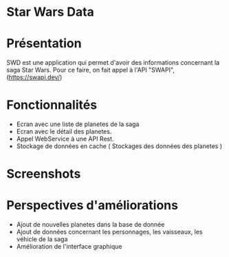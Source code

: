 # Star Wars Data

# Présentation

SWD est une application qui permet d'avoir des informations concernant la saga Star Wars. Pour ce faire, on fait appel à l'API "SWAPI",
(https://swapi.dev/)


# Fonctionnalités

* Ecran avec une liste de planetes de la saga
* Ecran avec le détail des planetes.
* Appel WebService à une API Rest.
* Stockage de données en cache ( Stockages des données des planetes ) 

# Screenshots


# Perspectives d'améliorations 

* Ajout de nouvelles planetes dans la base de donnée
* Ajout de données concernant les personnages, les vaisseaux, les véhicle de la saga
* Amélioration de l'interface graphique
